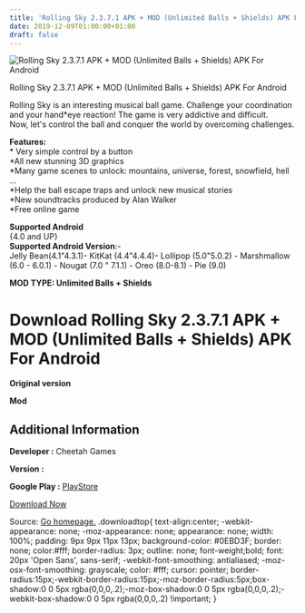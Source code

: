 ```yaml
---
title: 'Rolling Sky 2.3.7.1 APK + MOD (Unlimited Balls + Shields) APK For Android'
date: 2019-12-09T01:00:00+01:00
draft: false
---
```


![Rolling Sky 2.3.7.1 APK + MOD (Unlimited Balls + Shields) APK For Android](https://i0.wp.com/apkhome.net/wp-content/uploads/2019/12/Rolling-Sky.png "Rolling Sky 2.3.7.1 APK + MOD (Unlimited Balls + Shields) APK For Android")

  

Rolling Sky 2.3.7.1 APK + MOD (Unlimited Balls + Shields) APK For Android

Rolling Sky is an interesting musical ball game. Challenge your coordination and your hand\*eye reaction! The game is very addictive and difficult.  
Now, let's control the ball and conquer the world by overcoming challenges.

**Features:**  
\* Very simple control by a button  
\*All new stunning 3D graphics  
\*Many game scenes to unlock: mountains, universe, forest, snowfield, hell ...  
\*Help the ball escape traps and unlock new musical stories  
\*New soundtracks produced by Alan Walker  
\*Free online game

**Supported Android**  
{4.0 and UP}  
**Supported Android Version**:-  
Jelly Bean(4.1"4.3.1)- KitKat (4.4"4.4.4)- Lollipop (5.0"5.0.2) - Marshmallow (6.0 - 6.0.1) - Nougat (7.0 " 7.1.1) - Oreo (8.0-8.1) - Pie (9.0)

**MOD TYPE: Unlimited Balls + Shields**

Download Rolling Sky 2.3.7.1 APK + MOD (Unlimited Balls + Shields) APK For Android
==================================================================================

**Original version**

**Mod**

Additional Information
----------------------

**Developer :** Cheetah Games

**Version :**

**Google Play :** [PlayStore](https://play.google.com/store/apps/details?id=com.turbochilli.rollingsky)

  

[Download Now](https://store4app.co/post/rolling-sky-2-3-7-1-apk-mod-unlimited-balls-shields-apk-for-android_1575819458)

  
Source: [Go homepage.](https://store4app.co/post/rolling-sky-2-3-7-1-apk-mod-unlimited-balls-shields-apk-for-android_1575819458) .downloadtop{ text-align:center; -webkit-appearance: none; -moz-appearance: none; appearance: none; width: 100%; padding: 9px 9px 11px 13px; background-color: #0EBD3F; border: none; color:#fff; border-radius: 3px; outline: none; font-weight;bold; font: 20px 'Open Sans', sans-serif; -webkit-font-smoothing: antialiased; -moz-osx-font-smoothing: grayscale; color: #fff; cursor: pointer; border-radius:15px;-webkit-border-radius:15px;-moz-border-radius:5px;box-shadow:0 0 5px rgba(0,0,0,.2);-moz-box-shadow:0 0 5px rgba(0,0,0,.2);-webkit-box-shadow:0 0 5px rgba(0,0,0,.2) !important; }